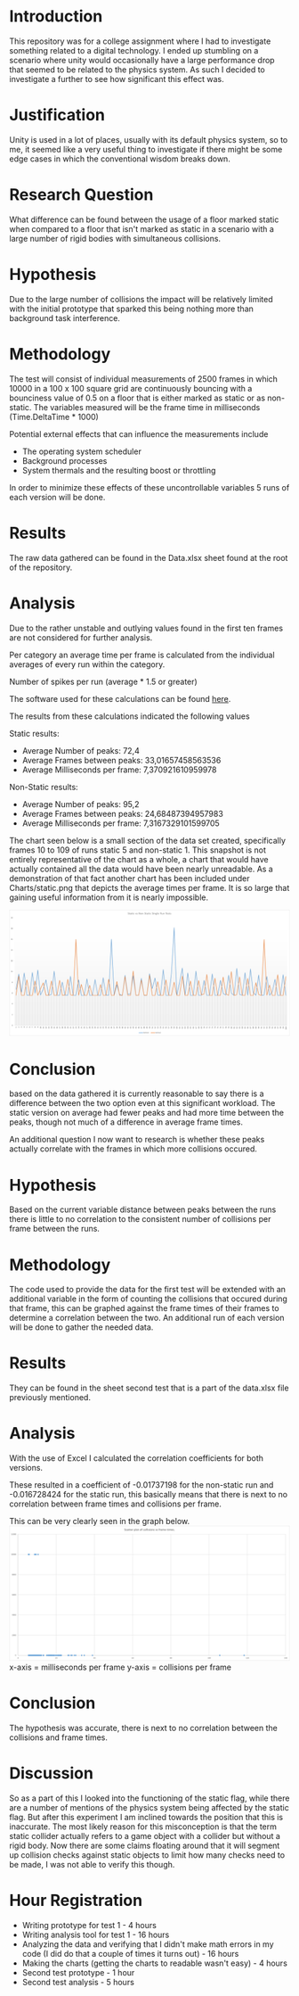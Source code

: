 ﻿<h1>Introduction</h1>
This repository was for a college assignment where I had to investigate something related to a digital technology. I ended up stumbling on a scenario where unity would occasionally have a large performance drop that seemed to be related to the physics system. As such I decided to investigate a further to see how significant this effect was.

<h1>Justification</h1>
Unity is used in a lot of places, usually with its default physics system, so to me, it seemed like a very useful thing to investigate if there might be some edge cases in which the conventional wisdom breaks down.

<h1>Research Question</h1>
What difference can be found between the usage of a floor marked static when compared to a floor that isn't marked as static in a scenario with a large number of rigid bodies with simultaneous collisions.

<h1>Hypothesis</h1>
Due to the large number of collisions the impact will be relatively limited with the initial prototype that sparked this being nothing more than background task interference.

<h1>Methodology</h1>
The test will consist of individual measurements of 2500 frames in which 10000 in a 100 x 100 square grid are continuously bouncing with a bounciness value of 0.5 on a floor that is either marked as static or as non-static.
The variables measured will be the frame time in milliseconds (Time.DeltaTime * 1000)<br>

Potential external effects that can influence the measurements include
 - The operating system scheduler
 - Background processes
 - System thermals and the resulting boost or throttling

In order to minimize these effects of these uncontrollable variables 5 runs of each version will be done.

<h1>Results</h1>
The raw data gathered can be found in the Data.xlsx sheet found at the root of the repository.

<h1>Analysis</h1>
Due to the rather unstable and outlying values found in the first ten frames are not considered for further analysis.

Per category an average time per frame is calculated from the individual averages of every run within the category.

Number of spikes per run (average * 1.5 or greater)

The software used for these calculations can be found [here](https://github.com/KronosTheTitan/AdvancedToolsAnalysis).

The results from these calculations indicated the following values

Static results:
 - Average Number of peaks: 72,4
 - Average Frames between peaks: 33,01657458563536
 - Average Milliseconds per frame: 7,370921610959978

Non-Static results:
 - Average Number of peaks: 95,2
 - Average Frames between peaks: 24,68487394957983
 - Average Milliseconds per frame: 7,3167329101599705

The chart seen below is a small section of the data set created, specifically frames 10 to 109 of runs static 5 and non-static 1. This snapshot is not entirely representative of the chart as a whole, a chart that would have actually contained all the data would have been nearly unreadable. As a demonstration of that fact another chart has been included under Charts/static.png that depicts the average times per frame. It is so large that gaining useful information from it is nearly impossible. 

![Initial Question](Charts/Initial.png)

<h1>Conclusion</h1>
based on the data gathered it is currently reasonable to say there is a difference between the two option even at this significant workload. The static version on average had fewer peaks and had more time between the peaks, though not much of a difference in average frame times.

An additional question I now want to research is whether these peaks actually correlate with the frames in which more collisions occured.

<h1>Hypothesis</h1>
Based on the current variable distance between peaks between the runs there is little to no correlation to the consistent number of collisions per frame between the runs.

<h1>Methodology</h1>
The code used to provide the data for the first test will be extended with an additional variable in the form of counting the collisions that occured during that frame, this can be graphed against the frame times of their frames to determine a correlation between the two. An additional run of each version will be done to gather the needed data.
<h1>Results</h1>
They can be found in the sheet second test that is a part of the data.xlsx file previously mentioned.

<h1>Analysis</h1>
With the use of Excel I calculated the correlation coefficients for both versions.

These resulted in a coefficient of -0.01737198 for the non-static run and -0.016728424 for the static run, this basically means that there is next to no correlation between frame times and collisions per frame.

This can be very clearly seen in the graph below.
![Scatter plot chart](Charts/scatter.png)
x-axis = milliseconds per frame
y-axis = collisions per frame

<h1>Conclusion</h1>
The hypothesis was accurate, there is next to no correlation between the collisions and frame times.

<h1>Discussion</h1>
So as a part of this I looked into the functioning of the static flag, while there are a number of mentions of the physics system being affected by the static flag. But after this experiment I am inclined towards the position that this is inaccurate. The most likely reason for this misconception is that the term static collider actually refers to a game object with a collider but without a rigid body. Now there are some claims floating around that it will segment up collision checks against static objects to limit how many checks need to be made, I was not able to verify this though. 

<h1>Hour Registration</h1>

 - Writing prototype for test 1 - 4 hours
 - Writing analysis tool for test 1 - 16 hours
 - Analyzing the data and verifying that I didn't make math errors in my code (I did do that a couple of times it turns out) - 16 hours
 - Making the charts (getting the charts to readable wasn't easy) - 4 hours
 - Second test prototype - 1 hour
 - Second test analysis - 5 hours